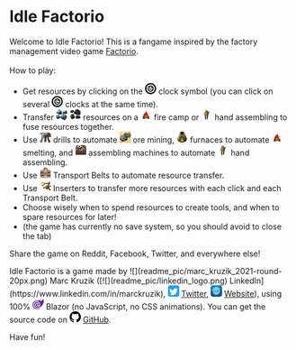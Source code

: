 # Idle Factorio

Welcome to Idle Factorio! This is a fangame inspired by the factory management video game <a href="http://www.factorio.com" target="_blank">Factorio</a>.
<br />
<br />
How to play:
<ul>
	<li>Get resources by clicking on the <img class="smicon" src="readme_pic/time.png"> clock symbol (you can click on several <img class="smicon" src="readme_pic/time.png"> clocks at the same time).</li>            
	<li>Transfer <img class="smicon" src="readme_pic/iron_ore.png"> <img class="smicon" src="readme_pic/coal_ore.png"> resources on a <img class="smicon" src="readme_pic/fire.png"> fire camp or <img class="smicon" src="readme_pic/hand.png"> hand assembling to fuse resources together.</li>
	<li>Use <img class="smicon" src="readme_pic/burner_drill.png"> drills to automate <img class="smicon" src="readme_pic/iron_ore_mine.png"> ore mining, <img class="smicon" src="readme_pic/furnace_stone.png"> furnaces to automate <img class="smicon" src="readme_pic/fire.png"> smelting, and <img class="smicon" src="readme_pic/assembling_machine_1.png"> assembling machines to automate <img class="smicon" src="readme_pic/hand.png"> hand assembling.</li>
	<li>Use <img class="smicon" src="readme_pic/transport_belt_1.png"> Transport Belts to automate resource transfer.</li>
	<li>Use <img class="smicon" src="readme_pic/inserter_1.png"> Inserters to transfer more resources with each click and each Transport Belt.</li>
	<li>Choose wisely when to spend resources to create tools, and when to spare resources for later!</li>
	<li>(the game has currently no save system, so you should avoid to close the tab)</li>
</ul>
</p>
<p>Share the game on Reddit, Facebook, Twitter, and everywhere else!</p>
<p>
Idle Factorio is a game made by 
![](readme_pic/marc_kruzik_2021-round-20px.png) Marc Kruzik
([![](readme_pic/linkedin_logo.png) LinkedIn](https://www.linkedin.com/in/marckruzik), 
<img class="smicon" src="readme_pic/twitter_logo.png"> <a href="https://twitter.com/MarcKruzik" target="_blank">Twitter</a>,  
<img class="smicon" src="readme_pic/website_logo.png"> <a href="http://www.marckruzik.fr" target="_blank">Website</a>), 
using 100% <img class="smicon" src="readme_pic/blazor.png"> Blazor (no JavaScript, no CSS animations). 
You can get the source code on <img class="smicon" src="readme_pic/github_logo.png"> <a href="https://github.com/marckruzik/Idle_Factorio" target="_blank">GitHub</a>.
</p>

<p>Have fun!</p>
